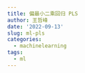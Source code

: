 ```yaml
---
title: 偏最小二乘回归 PLS
author: 王哲峰
date: '2022-09-13'
slug: ml-pls
categories:
  - machinelearning
tags:
  - ml
---
```

